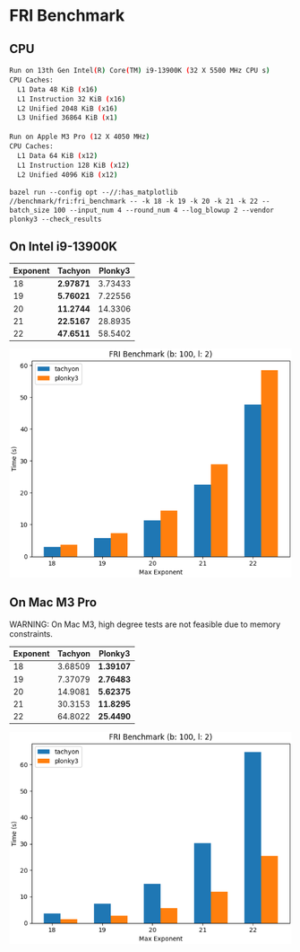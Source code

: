 # FRI Benchmark

## CPU

```bash
Run on 13th Gen Intel(R) Core(TM) i9-13900K (32 X 5500 MHz CPU s)
CPU Caches:
  L1 Data 48 KiB (x16)
  L1 Instruction 32 KiB (x16)
  L2 Unified 2048 KiB (x16)
  L3 Unified 36864 KiB (x1)

Run on Apple M3 Pro (12 X 4050 MHz)
CPU Caches:
  L1 Data 64 KiB (x12)
  L1 Instruction 128 KiB (x12)
  L2 Unified 4096 KiB (x12)
```

```shell
bazel run --config opt --//:has_matplotlib //benchmark/fri:fri_benchmark -- -k 18 -k 19 -k 20 -k 21 -k 22 --batch_size 100 --input_num 4 --round_num 4 --log_blowup 2 --vendor plonky3 --check_results
```

## On Intel i9-13900K

| Exponent | Tachyon     | Plonky3 |
| :------- | ----------- | ------- |
| 18       | **2.97871** | 3.73433 |
| 19       | **5.76021** | 7.22556 |
| 20       | **11.2744** | 14.3306 |
| 21       | **22.5167** | 28.8935 |
| 22       | **47.6511** | 58.5402 |

![image](/benchmark/fri/fri_benchmark_ubuntu_i9.png)

## On Mac M3 Pro

WARNING: On Mac M3, high degree tests are not feasible due to memory constraints.

| Exponent | Tachyon | Plonky3      |
| :------- | ------- | ------------ |
| 18       | 3.68509 | **1.39107**  |
| 19       | 7.37079 | **2.76483**  |
| 20       | 14.9081 | **5.62375**  |
| 21       | 30.3153 | **11.8295**  |
| 22       | 64.8022 | **25.4490**  |

![image](/benchmark/fri/fri_benchmark_mac_m3.png)
